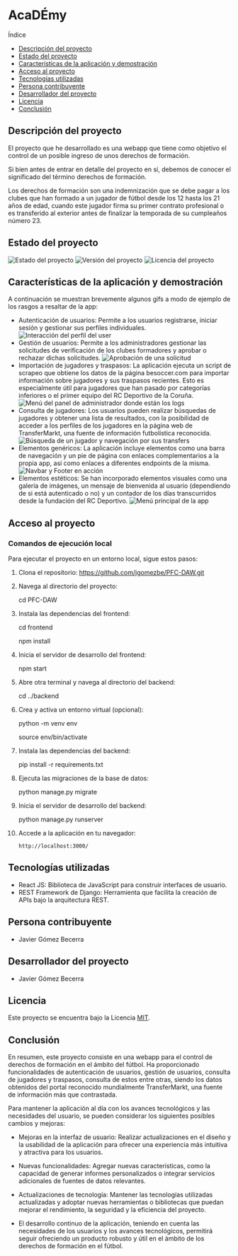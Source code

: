 <h1> AcaDÉmy </h1>

Índice

- [Descripción del proyecto](#descripción-del-proyecto)
- [Estado del proyecto](#estado-del-proyecto)
- [Características de la aplicación y demostración](#características-de-la-aplicación-y-demostración)
- [Acceso al proyecto](#acceso-al-proyecto)
- [Tecnologías utilizadas](#tecnologías-utilizadas)
- [Persona contribuyente](#persona-contribuyente)
- [Desarrollador del proyecto](#desarrollador-del-proyecto)
- [Licencia](#licencia)
- [Conclusión](#conclusión)
## Descripción del proyecto
El proyecto que he desarrollado es una webapp que tiene como objetivo el control de un posible ingreso de unos derechos de formación.

Si bien antes de entrar en detalle del proyecto en sí, debemos de conocer el significado del término derechos de formación.

Los derechos de formación son una indemnización que se debe pagar a los clubes que han formado a un jugador de fútbol desde los 12 hasta los 21 años de edad, cuando este jugador firma su primer contrato profesional o es transferido al exterior antes de finalizar la temporada de su cumpleaños número 23.

## Estado del proyecto
![Estado del proyecto](https://img.shields.io/badge/Estado-Finalizado-brightgreen)
![Versión del proyecto](https://img.shields.io/badge/Versión-1.0-orange)
![Licencia del proyecto](https://img.shields.io/badge/Licencia-MIT-blue)

## Características de la aplicación y demostración
A continuación se muestran brevemente algunos gifs a modo de ejemplo de los rasgos a resaltar de la app:
- Autenticación de usuarios: Permite a los usuarios registrarse, iniciar sesión y gestionar sus perfiles individuales.
![Interacción del perfil del user](https://github.com/jgomezbe/PFC-DAW/blob/main/readmesrc/perfil.gif)
- Gestión de usuarios: Permite a los administradores gestionar las solicitudes de verificación de los clubes formadores y aprobar o rechazar dichas solicitudes.
![Aprobación de una solicitud](https://github.com/jgomezbe/PFC-DAW/blob/main/readmesrc/aprobar.gif)
- Importación de jugadores y traspasos: La aplicación ejecuta un script de scrapeo que obtiene los datos de la página besoccer.com para importar información sobre jugadores y sus traspasos recientes. Esto es especialmente útil para jugadores que han pasado por categorías inferiores o el primer equipo del RC Deportivo de la Coruña.
![Menú del panel de administrador donde están los logs](https://github.com/jgomezbe/PFC-DAW/blob/main/readmesrc/logs.gif)
- Consulta de jugadores: Los usuarios pueden realizar búsquedas de jugadores y obtener una lista de resultados, con la posibilidad de acceder a los perfiles de los jugadores en la página web de TransferMarkt, una fuente de información futbolística reconocida.
![Búsqueda de un jugador y navegación por sus transfers](https://github.com/jgomezbe/PFC-DAW/blob/main/readmesrc/buscar.gif)
- Elementos genéricos: La aplicación incluye elementos como una barra de navegación y un pie de página con enlaces complementarios a la propia app, así como enlaces a diferentes endpoints de la misma.
![Navbar y Footer en acción](https://github.com/jgomezbe/PFC-DAW/blob/main/readmesrc/menus.gif)
- Elementos estéticos: Se han incorporado elementos visuales como una galería de imágenes, un mensaje de bienvenida al usuario (dependiendo de si está autenticado o no) y un contador de los días transcurridos desde la fundación del RC Deportivo.
![Menú principal de la app](https://github.com/jgomezbe/PFC-DAW/blob/main/readmesrc/index.gif)
## Acceso al proyecto
### Comandos de ejecución local

Para ejecutar el proyecto en un entorno local, sigue estos pasos:

1. Clona el repositorio:
    https://github.com/jgomezbe/PFC-DAW.git
2. Navega al directorio del proyecto:

    cd PFC-DAW
3. Instala las dependencias del frontend:

    cd frontend

    npm install


4. Inicia el servidor de desarrollo del frontend:

    npm start

5. Abre otra terminal y navega al directorio del backend:

    cd ../backend
6. Crea y activa un entorno virtual (opcional):

    python -m venv env

    source env/bin/activate
7. Instala las dependencias del backend:

    pip install -r requirements.txt

8. Ejecuta las migraciones de la base de datos:

    python manage.py migrate

9. Inicia el servidor de desarrollo del backend:

    python manage.py runserver
10. Accede a la aplicación en tu navegador:
    ```
    http://localhost:3000/
    ```

## Tecnologías utilizadas
- React JS: Biblioteca de JavaScript para construir interfaces de usuario.
- REST Framework de Django: Herramienta que facilita la creación de APIs bajo la arquitectura REST.

## Persona contribuyente
- Javier Gómez Becerra
## Desarrollador del proyecto

- Javier Gómez Becerra
## Licencia
Este proyecto se encuentra bajo la Licencia [MIT](LICENSE).
## Conclusión

En resumen, este proyecto consiste en una webapp para el control de derechos de formación en el ámbito del fútbol. Ha proporcionado funcionalidades de autenticación de usuarios, gestión de usuarios, consulta de jugadores y traspasos, consulta de estos entre otras, siendo los datos obtenidos del portal reconocido mundialmente TransferMarkt, una fuente de información más que contrastada. 

Para mantener la aplicación al día con los avances tecnológicos y las necesidades del usuario, se pueden considerar los siguientes posibles cambios y mejoras:

- Mejoras en la interfaz de usuario: Realizar actualizaciones en el diseño y la usabilidad de la aplicación para ofrecer una experiencia más intuitiva y atractiva para los usuarios.

- Nuevas funcionalidades: Agregar nuevas características, como la capacidad de generar informes personalizados o integrar servicios adicionales de fuentes de datos relevantes.

- Actualizaciones de tecnología: Mantener las tecnologías utilizadas actualizadas y adoptar nuevas herramientas o bibliotecas que puedan mejorar el rendimiento, la seguridad y la eficiencia del proyecto.

- El desarrollo continuo de la aplicación, teniendo en cuenta las necesidades de los usuarios y los avances tecnológicos, permitirá seguir ofreciendo un producto robusto y útil en el ámbito de los derechos de formación en el fútbol.

